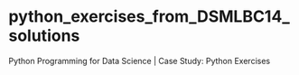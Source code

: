 # python_exercises_from_DSMLBC14_solutions
 Python Programming for Data Science | Case Study: Python Exercises
